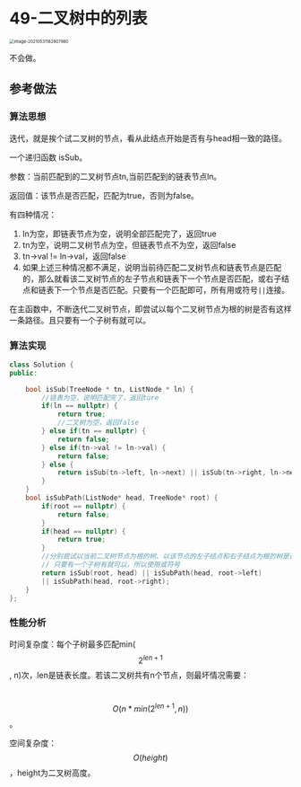 # 49-二叉树中的列表

<img src="https://crayon-1302863897.cos.ap-beijing.myqcloud.com/image/image-20210531182807980.png" alt="image-20210531182807980" style="zoom:53%;" />



不会做。



## 参考做法

### 算法思想



迭代，就是挨个试二叉树的节点，看从此结点开始是否有与head相一致的路径。



一个递归函数 isSub。

参数：当前匹配到的二叉树节点tn,当前匹配到的链表节点ln。

返回值：该节点是否匹配，匹配为true，否则为false。

有四种情况：

1. ln为空，即链表节点为空，说明全部匹配完了，返回true
2. tn为空，说明二叉树节点为空，但链表节点不为空，返回false
3. tn->val != ln->val，返回false
4. 如果上述三种情况都不满足，说明当前待匹配二叉树节点和链表节点是匹配的，那么就看该二叉树节点的左子节点和链表下一个节点是否匹配，或右子结点和链表下一个节点是否匹配。只要有一个匹配即可，所有用或符号`||`连接。



在主函数中，不断迭代二叉树节点，即尝试以每个二叉树节点为根的树是否有这样一条路径。且只要有一个子树有就可以。



### 算法实现

```c++
class Solution {
public:

    bool isSub(TreeNode * tn, ListNode * ln) {
        //链表为空，说明匹配完了，返回ture
        if(ln == nullptr) {
            return true;
            //二叉树为空，返回false
        } else if(tn == nullptr) {
            return false;
        } else if(tn->val != ln->val) {
            return false;
        } else {
            return isSub(tn->left, ln->next) || isSub(tn->right, ln->next);
        }
    }
    bool isSubPath(ListNode* head, TreeNode* root) {
        if(root == nullptr) {
            return false;
        }
        if(head == nullptr) {
            return true;
        }
        //分别尝试以当前二叉树节点为根的树、以该节点的左子结点和右子结点为根的树是否有这样一条路径。
        // 只要有一个子树有就可以，所以使用或符号
        return isSub(root, head) || isSubPath(head, root->left)
        || isSubPath(head, root->right);
    }
};
```



### 性能分析

时间复杂度：每个子树最多匹配min($$2^{len + 1}$$, n)次，len是链表长度。若该二叉树共有n个节点，则最坏情况需要：

​			$$O(n * min(2^{len + 1}, n))$$。

空间复杂度：$$O(height)$$，height为二叉树高度。
















